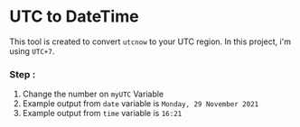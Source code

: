 # UTC to DateTime
This tool is created to convert `utcnow` to your UTC region. In this project, i'm using `UTC+7`.

### Step :
1. Change the number on `myUTC` Variable
2. Example output from `date` variable is `Monday, 29 November 2021`
3. Example output from `time` variable is `16:21`
